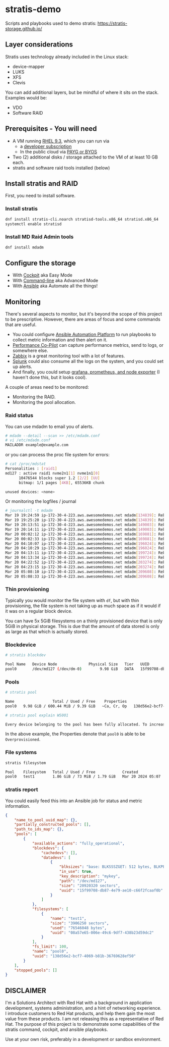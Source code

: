 # stratis-demo
Scripts and playbooks used to demo stratis: https://stratis-storage.github.io/

## Layer considerations

Stratis uses technology already included in the Linux stack:

* device-mapper
* LUKS
* XFS
* Clevis

You can add additional layers, but be mindful of where it sits on the stack. Examples would be:

* VDO
* Software RAID

## Prerequisites - You will need

* A VM running [RHEL 9.3][rhel], which you can run via
    * a [developer subscription][rhel-dev]
    * In the public cloud via [PAYG or BYOS][ccsp]
* Two (2) additional disks / storage attached to the VM of at least 10 GB each.
* stratis and software raid tools installed (below)

[rhel]: https://www.redhat.com/en/technologies/linux-platforms/enterprise-linux
[rhel-dev]: https://developers.redhat.com/articles/faqs-no-cost-red-hat-enterprise-linux
[ccsp]: https://www.redhat.com/en/blog/how-deploy-red-hat-enterprise-linux-cloud

## Install stratis and RAID

First, you need to install software.

### Install stratis

```bash
dnf install stratis-cli.noarch stratisd-tools.x86_64 stratisd.x86_64
systemctl enable stratisd
```

### Install MD Raid Admin tools
```bash
dnf install mdadm
```

## Configure the storage

* With [Cockpit](/Configure_Cockpit.md) aka Easy Mode
* With [Command-line](/Configure_Command.md) aka Advanced Mode
* With [Ansible](/Configure_Ansible.md) aka Automate all the things!

## Monitoring

There's several aspects to monitor, but it's beyond the scope of this project
to be prescriptive. However, there are areas of focus and some commands that
are useful.

* You could configure [Ansible Automation Platform][aap] to run playbooks to collect metric information and then alert on it.
* [Performance Co-Pilot][pcp] can capture performance metrics, send to logs, or somewhere else.
* [Zabbix][zabbix] is a great monitoring tool with a lot of features.
* [Splunk][splunk] could also consume all the logs on the system, and you could set up alerts.
* And finally, you could setup [grafana, prometheus, and node exporter][grafana] (I haven't done this, but it looks cool).

[aap]: https://www.redhat.com/en/technologies/management/ansible
[pcp]: https://access.redhat.com/documentation/en-us/red_hat_enterprise_linux/9/html/monitoring_and_managing_system_status_and_performance/setting-up-pcp_monitoring-and-managing-system-status-and-performance
[zabbix]: https://www.zabbix.com/index
[splunk]: https://www.splunk.com/
[grafana]: https://grafana.com/docs/grafana-cloud/send-data/metrics/metrics-prometheus/prometheus-config-examples/noagent_linuxnode/

A couple of areas need to be monitored:

* Monitoring the RAID.
* Monitoring the pool allocation.

### Raid status

You can use mdadm to email you of alerts.

```bash
# mdadm --detail --scan >> /etc/mdadm.conf
# vi /etc/mdadm.conf
MAILADDR example@example.com
```

or you can process the proc file system for errors:

```bash
# cat /proc/mdstat
Personalities : [raid1]
md127 : active raid1 nvme2n1[1] nvme1n1[0]
      10476544 blocks super 1.2 [2/2] [UU]
      bitmap: 1/1 pages [4KB], 65536KB chunk

unused devices: <none>
```

Or monitoring the logfiles / journal

```bash
# journalctl -t mdadm
Mar 19 19:24:59 ip-172-30-4-223.aws.awesomedemos.net mdadm[134839]: Rebuild74 event detected on md device /dev/md/raid0
Mar 19 19:25:20 ip-172-30-4-223.aws.awesomedemos.net mdadm[134839]: RebuildFinished event detected on md device /dev/md/raid0
Mar 19 20:13:51 ip-172-30-4-223.aws.awesomedemos.net mdadm[149003]: Rebuild74 event detected on md device /dev/md/raid0
Mar 19 20:14:11 ip-172-30-4-223.aws.awesomedemos.net mdadm[149003]: RebuildFinished event detected on md device /dev/md/raid0
Mar 20 00:02:12 ip-172-30-4-223.aws.awesomedemos.net mdadm[169881]: Rebuild73 event detected on md device /dev/md/raid0
Mar 20 00:02:33 ip-172-30-4-223.aws.awesomedemos.net mdadm[169881]: RebuildFinished event detected on md device /dev/md/raid0
Mar 20 04:10:07 ip-172-30-4-223.aws.awesomedemos.net mdadm[196024]: Rebuild73 event detected on md device /dev/md/raid0
Mar 20 04:10:29 ip-172-30-4-223.aws.awesomedemos.net mdadm[196024]: RebuildFinished event detected on md device /dev/md/raid0
Mar 20 04:13:11 ip-172-30-4-223.aws.awesomedemos.net mdadm[199724]: Rebuild72 event detected on md device /dev/md/raid0
Mar 20 04:13:34 ip-172-30-4-223.aws.awesomedemos.net mdadm[199724]: RebuildFinished event detected on md device /dev/md/raid0
Mar 20 04:22:52 ip-172-30-4-223.aws.awesomedemos.net mdadm[203274]: Rebuild72 event detected on md device /dev/md/raid0
Mar 20 04:23:15 ip-172-30-4-223.aws.awesomedemos.net mdadm[203274]: RebuildFinished event detected on md device /dev/md/raid0
Mar 20 05:08:10 ip-172-30-4-223.aws.awesomedemos.net mdadm[209608]: Rebuild72 event detected on md device /dev/md/raid0
Mar 20 05:08:33 ip-172-30-4-223.aws.awesomedemos.net mdadm[209608]: RebuildFinished event detected on md device /dev/md/raid0
```

### Thin provisioning

Typically you would monitor the file system with `df`, but with thin
provisioning, the file system is not taking up as much space as if it would if
it was on a regular block device.

You can have 5x 5GiB filesystems on a thinly provisioned device that is only
5GiB in physical storage. This is due that the amount of data stored is only as
large as that which is actually stored.

### Blockdevice

```bash
# stratis blockdev

Pool Name   Device Node              Physical Size   Tier   UUID
pool0       /dev/md127 (/dev/dm-0)        9.98 GiB   DATA   15f99708-db87-4e79-ae10-c66f2fcaaf0b
```

### Pools

```bash
# stratis pool

Name                 Total / Used / Free    Properties                                   UUID   Alerts
pool0   9.98 GiB / 600.44 MiB / 9.39 GiB   ~Ca, Cr, Op   138d56e2-bcf7-4069-b81b-36769628ef50   WS001

# stratis pool explain WS001

Every device belonging to the pool has been fully allocated. To increase the allocable space, add additional data devices to the pool.
```

In the above example, the Properties denote that `pool0` is able to be `Overprovisioned`.

### File systems
```bash
stratis filesystem

Pool    Filesystem   Total / Used / Free            Created             Device                     UUID
pool0   test1        1.86 GiB / 73 MiB / 1.79 GiB   Mar 20 2024 05:07   /dev/stratis/pool0/test1   08a57e65-006e-49c6-9df7-438b23d59dc2
```

### stratis report

You could easily feed this into an Ansible job for status and metric information.

```json
{
    "name_to_pool_uuid_map": {},
    "partially_constructed_pools": [],
    "path_to_ids_map": {},
    "pools": [
        {
            "available_actions": "fully_operational",
            "blockdevs": {
                "cachedevs": [],
                "datadevs": [
                    {
                        "blksizes": "base: BLKSSSZGET: 512 bytes, BLKPBSZGET: 512 bytes, crypt: BLKSSSZGET: 512 bytes, BLKPBSZGET: 512 bytes",
                        "in_use": true,
                        "key_description": "mykey",
                        "path": "/dev/md127",
                        "size": "20920320 sectors",
                        "uuid": "15f99708-db87-4e79-ae10-c66f2fcaaf0b"
                    }
                ]
            },
            "filesystems": [
                {
                    "name": "test1",
                    "size": "3906250 sectors",
                    "used": "76546048 bytes",
                    "uuid": "08a57e65-006e-49c6-9df7-438b23d59dc2"
                }
            ],
            "fs_limit": 100,
            "name": "pool0",
            "uuid": "138d56e2-bcf7-4069-b81b-36769628ef50"
        }
    ],
    "stopped_pools": []
}
```

## DISCLAIMER

I'm a Solutions Architect with Red Hat with a background in application
development, systems administration, and a hint of networking experience. I
introduce customers to Red Hat products, and help them gain the most value from
these products. I am not releasing this as a representative of Red Hat. The
purpose of this project is to demonstrate some capabilities of the stratis
command, cockpit, and ansible playbooks.

Use at your own risk, preferably in a development or sandbox environment.
